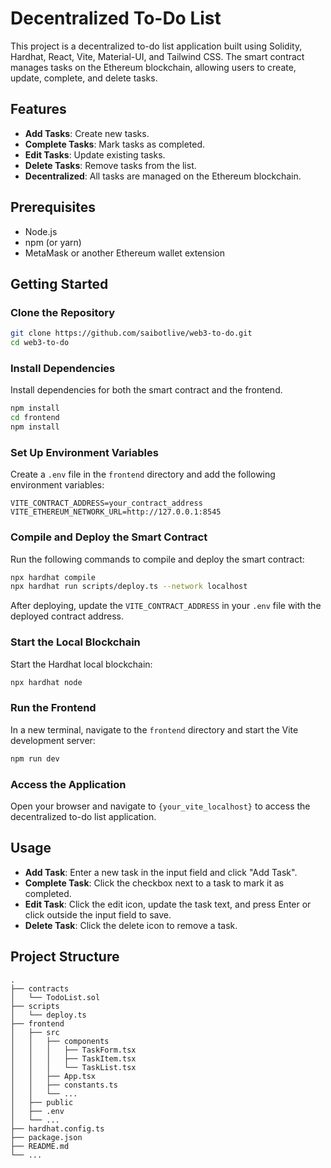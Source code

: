 # Decentralized To-Do List

This project is a decentralized to-do list application built using Solidity, Hardhat, React, Vite, Material-UI, and Tailwind CSS. The smart contract manages tasks on the Ethereum blockchain, allowing users to create, update, complete, and delete tasks.

## Features

- **Add Tasks**: Create new tasks.
- **Complete Tasks**: Mark tasks as completed.
- **Edit Tasks**: Update existing tasks.
- **Delete Tasks**: Remove tasks from the list.
- **Decentralized**: All tasks are managed on the Ethereum blockchain.

## Prerequisites

- Node.js
- npm (or yarn)
- MetaMask or another Ethereum wallet extension

## Getting Started

### Clone the Repository

```bash
git clone https://github.com/saibotlive/web3-to-do.git
cd web3-to-do
```

### Install Dependencies

Install dependencies for both the smart contract and the frontend.

```bash
npm install
cd frontend
npm install
```

### Set Up Environment Variables

Create a `.env` file in the `frontend` directory and add the following environment variables:

```env
VITE_CONTRACT_ADDRESS=your_contract_address
VITE_ETHEREUM_NETWORK_URL=http://127.0.0.1:8545
```

### Compile and Deploy the Smart Contract

Run the following commands to compile and deploy the smart contract:

```bash
npx hardhat compile
npx hardhat run scripts/deploy.ts --network localhost
```

After deploying, update the `VITE_CONTRACT_ADDRESS` in your `.env` file with the deployed contract address.

### Start the Local Blockchain

Start the Hardhat local blockchain:

```bash
npx hardhat node
```

### Run the Frontend

In a new terminal, navigate to the `frontend` directory and start the Vite development server:

```bash
npm run dev
```

### Access the Application

Open your browser and navigate to `{your_vite_localhost}` to access the decentralized to-do list application.

## Usage

- **Add Task**: Enter a new task in the input field and click "Add Task".
- **Complete Task**: Click the checkbox next to a task to mark it as completed.
- **Edit Task**: Click the edit icon, update the task text, and press Enter or click outside the input field to save.
- **Delete Task**: Click the delete icon to remove a task.

## Project Structure

```
.
├── contracts
│   └── TodoList.sol
├── scripts
│   └── deploy.ts
├── frontend
│   ├── src
│   │   ├── components
│   │   │   ├── TaskForm.tsx
│   │   │   ├── TaskItem.tsx
│   │   │   └── TaskList.tsx
│   │   ├── App.tsx
│   │   ├── constants.ts
│   │   └── ...
│   ├── public
│   ├── .env
│   └── ...
├── hardhat.config.ts
├── package.json
├── README.md
└── ...
```
